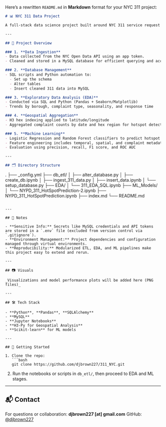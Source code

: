 Here’s a rewritten `README.md` in **Markdown** format for your NYC 311 project:

```markdown
# 📊 NYC 311 Data Project

A full-stack data science project built around NYC 311 service request data. The goal is to understand complaint patterns, engineer spatial features, and train machine learning models to predict potential hotspots.

---

## 🔧 Project Overview

### 1. **Data Ingestion**
- Data collected from the NYC Open Data API using an app token.
- Cleaned and stored in a MySQL database for efficient querying and access.

### 2. **Database Management**
- SQL scripts and Python automation to:
  - Set up the schema
  - Alter tables
  - Insert cleaned 311 data into MySQL

### 3. **Exploratory Data Analysis (EDA)**
- Conducted via SQL and Python (Pandas + Seaborn/Matplotlib)
- Trends by borough, complaint type, seasonality, and response time

### 4. **Geospatial Aggregation**
- H3 hex indexing applied to latitude/longitude
- Aggregated complaint counts by date and hex region for hotspot detection

### 5. **Machine Learning**
- Logistic Regression and Random Forest classifiers to predict hotspot areas
- Feature engineering includes temporal, spatial, and complaint metadata
- Evaluation using precision, recall, F1 score, and ROC AUC

---

## 🗂️ Directory Structure

```

.
├── \_config.yml
├── db\_etl/
│   ├── alter\_database.py
│   ├── create\_db.ipynb
│   ├── ingest\_311\_data.py
│   ├── insert\_data.ipynb
│   └── setup\_database.py
├── EDA/
│   └── 311\_EDA\_SQL.ipynb
├── ML\_Models/
│   └── NYPD\_311\_HotSpotPrediction-2.ipynb
├── NYPD\_311\_HotSpotPrediction.ipynb
├── index.md
└── README.md

````

---

## 📌 Notes

- **Sensitive Info:** Secrets like MySQL credentials and API tokens are stored in a `.env` file (excluded from version control via `.gitignore`).
- **Environment Management:** Project dependencies and configuration managed through virtual environments.
- **Reproducibility:** Modularized ETL, EDA, and ML pipelines make this project easy to extend and rerun.

---

## 📷 Visuals

_Visualizations and model performance plots will be added here (PNG files)_

---

## 🛠️ Tech Stack

- **Python**, **Pandas**, **SQLAlchemy**
- **MySQL**
- **Jupyter Notebooks**
- **H3-Py for Geospatial Analysis**
- **Scikit-learn** for ML models

---

## 🚀 Getting Started

1. Clone the repo:  
   ```bash
   git clone https://github.com/djbrown227/311_NYC.git
````

2. Run the notebooks or scripts in `db_etl/`, then proceed to EDA and ML stages.

---

## 📬 Contact

For questions or collaboration: **djbrown227 \[at] gmail.com**
GitHub: [@djbrown227](https://github.com/djbrown227)
